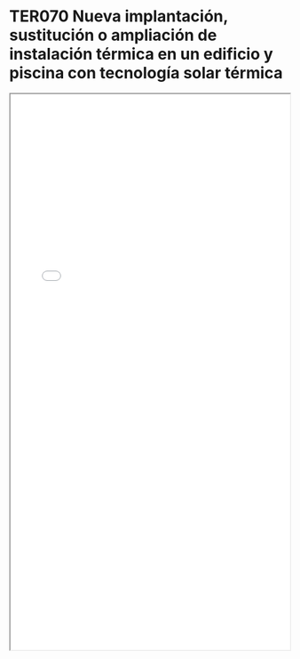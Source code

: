 
# TER070  Nueva implantación, sustitución o ampliación de instalación térmica en un edificio y piscina con tecnología solar térmica

<iframe src="../TER070  Nueva implantación, sustitución o ampliación de instalación térmica en un edificio y piscina con tecnología solar térmica.pdf" width="100%" height="1000px"></iframe>

